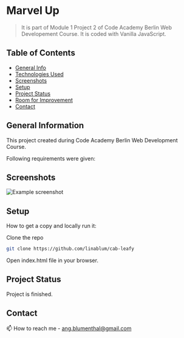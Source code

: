# Marvel Up

>  It is part of Module 1 Project 2 of Code Academy Berlin Web Developement Course. It is coded with Vanilla JavaScript.


## Table of Contents
* [General Info](#general-information)
* [Technologies Used](#technologies-used)
* [Screenshots](#screenshots)
* [Setup](#setup)
* [Project Status](#project-status)
* [Room for Improvement](#room-for-improvement)
* [Contact](#contact)


## General Information

This project created during Code Academy Berlin Web Development Course. 

Following requirements were given:



## Screenshots
![Example screenshot](./img/)


## Setup

How to get a copy and locally run it:

  Clone the repo
   ```bash
   git clone https://github.com/linablum/cab-leafy
   ```
   
   Open index.html file in your browser.
   

## Project Status
Project is finished.


## Contact

📫 How to reach me - ang.blumenthal@gmail.com
